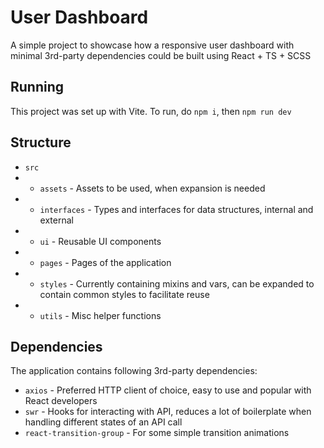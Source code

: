 # User Dashboard

A simple project to showcase how a responsive user dashboard with minimal 3rd-party dependencies could be built using React + TS + SCSS

## Running

This project was set up with Vite. To run, do `npm i`, then `npm run dev`

## Structure
- `src`
- - `assets` - Assets to be used, when expansion is needed
- - `interfaces` - Types and interfaces for data structures, internal and external
- - `ui` - Reusable UI components
- - `pages` - Pages of the application
- - `styles` - Currently containing mixins and vars, can be expanded to contain common styles to facilitate reuse
- - `utils` - Misc helper functions


## Dependencies

The application contains following 3rd-party dependencies: 
- `axios` - Preferred HTTP client of choice, easy to use and popular with React developers
- `swr` - Hooks for interacting with API, reduces a lot of boilerplate when handling different states of an API call
- `react-transition-group` - For some simple transition animations
